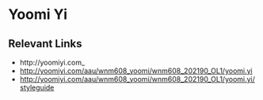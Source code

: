 # Yoomi Yi


## Relevant Links
- http://yoomiyi.com_
- http://yoomiyi.com/aau/wnm608_yoomi/wnm608_202190_OL1/yoomi.yi
- http://yoomiyi.com/aau/wnm608_yoomi/wnm608_202190_OL1/yoomi.yi/styleguide